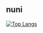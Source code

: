 ## nuni

[![Top Langs](https://github-readme-stats-git-master-nunis-projects.vercel.app/api/top-langs/?username=nunihalawi&layout=compact)](https://github.com/anuraghazra/github-readme-stats)
